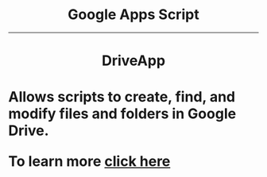 <h1 align="center">Google Apps Script</h1>
<hr>
<h1 align="center">DriveApp<h1>
  
<p>Allows scripts to create, find, and modify files and folders in Google Drive.

To learn more <a href="https://developers.google.com/apps-script/reference/drive/drive-app">click here</a></p>
